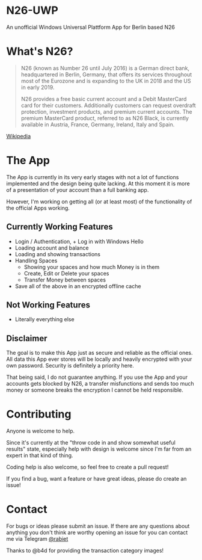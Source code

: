# N26-UWP
An unofficial Windows Universal Plattform App for Berlin based N26

# What's N26?
> N26 (known as Number 26 until July 2016) is a German direct bank, headquartered in Berlin, Germany, that offers its services throughout most of the Eurozone and is expanding to the UK in 2018 and the US in early 2019.
>
> N26 provides a free basic current account and a Debit MasterCard card for their customers. Additionally customers can request overdraft protection, investment products, and premium current accounts. The premium MasterCard product, referred to as N26 Black, is currently available in Austria, France, Germany, Ireland, Italy and Spain.

[Wikipedia](https://en.wikipedia.org/wiki/N26_(bank))

# The App
The App is currently in its very early stages with not a lot of functions implemented and the design being quite lacking. At this moment it is more of a presentation of your account than a full banking app. 

However, I'm working on getting all (or at least most) of the functionality of the official Apps working.

## Currently Working Features
* Login / Authentication, + Log in with Windows Hello
* Loading account and balance
* Loading and showing transactions
* Handling Spaces
  * Showing your spaces and how much Money is in them
  * Create, Edit or Delete your spaces
  * Transfer Money between spaces
* Save all of the above in an encrypted offline cache

## Not Working Features
* Literally everything else

## Disclaimer
The goal is to make this App just as secure and reliable as the official ones. All data this App ever stores will be locally and heavily encrypted with your own password. Security is definitely a priority here. 

That being said, I do not guarantee anything. If you use the App and your accounts gets blocked by N26, a transfer misfunctions and sends too much money or someone breaks the encryption I cannot be held responsible.

# Contributing
Anyone is welcome to help.

Since it's currently at the "throw code in and show somewhat useful results" state, especially help with design is welcome since I'm far from an expert in that kind of thing. 

Coding help is also welcome, so feel free to create a pull request!

If you find a bug, want a feature or have great ideas, please do create an issue!

# Contact
For bugs or ideas please submit an issue.
If there are any questions about anything you don't think are worthy opening an issue for you can contact me via Telegram [@rabiet](https://t.me/rabiet)


Thanks to @b4d for providing the transaction category images!
